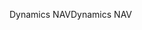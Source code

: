 <span data-ttu-id="273dc-101">Dynamics NAV</span><span class="sxs-lookup"><span data-stu-id="273dc-101">Dynamics NAV</span></span>